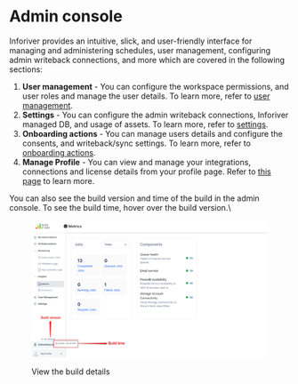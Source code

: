 # Admin console

Inforiver provides an intuitive, slick, and user-friendly interface for managing and administering schedules​​, user management, configuring admin writeback connections, and more which are covered in the following sections:&#x20;

1. **User management** - You can configure the workspace permissions, and user roles and manage the user details. To learn more, refer to [user management](user-management.md).
2. **Settings** - You can configure the admin writeback connections, Inforiver managed DB, and usage of assets. To learn more, refer to [settings](settings/).
3. **Onboarding actions** - You can manage users details and configure the consents, and writeback/sync settings. To learn more, refer to [onboarding actions](onboard-actions.md).
4. **Manage Profile** - You can view and manage your integrations, connections and license details from your profile page. Refer to [this page](manage-profile.md) to learn more.

You can also see the build version and time of the build in the admin console. To see the build time, hover over the build version.\


<figure><img src="../.gitbook/assets/image (549).png" alt=""><figcaption><p>View the build details</p></figcaption></figure>

